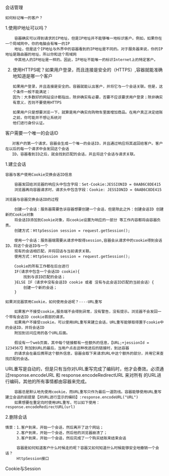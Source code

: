 会话管理

    如何标记唯一的客户？
  1.使用IP地址可以吗？
  
        容器确实可以得到请求的IP地址，但是IP地址并不能够唯一地标识客户。例如，如果你在一个局域网中，你的电脑会有唯一的IP
        地址，但是这个IP地址与外界中的容器看到的IP地址是不同的。对于服务器来说，你的IP地址是路由器的地址，所以你和这个局域网
        中其他人的IP地址是一样的。因此，IP地址不能唯一的标识Internet上的特定客户。
  
  2. 使用HTTPS呢？如果用户登录，而且连接是安全的（HTTPS）,容器就能准确地知道是哪一个客户
  
         如果用户登录，并且连接是安全的。容器就能认出客户，并将它与一个会话关联。但是，这个条件一般不能满足：
         因为：大多数好的网站设计都指出，除非确实有必要，否要不应该要求用户登录；除非确实有意义，否则不要使用HTTPS
        
         如果用户只是想要浏览一下，就算是用户确实向购物车里面增加商品。在用户真正决定结账之前，你可能并不想让系统对
         他们进行身份认证。
         
 
 客户需要一个唯一的会话ID       
       
       对客户的第一个请求，容器会生成一个唯一的会话ID，并且通过响应将其返回给客户。客户在以后的每一个请求中会发回这个会话
       ID，容器看到ID之后，就会找到匹配的会话，并且将这个会话与请求关联。

1.建立会话       
     
    容器与客户使用Cookie交换会话ID信息
     
        容器发回给浏览器的响应头中包含字段：Set-Cookie:JESSIONID = 0AAB6C8DE415
        浏览器再向容器请求时，请求头中包含字段：Cookie: JESSIONID = 0AAB6C8DE415
        
    浏览器与容器交换会话ID的过程 
 
        创建一个会话：服务器需要告诉容器想要创建一个会话，但是除此之外：创建会话ID 创建新的Cookie对象
        将会话ID添加到Cookie对象，将cookie设置为响应的一部分 等工作内容都将由容器负责。
        创建方式：HttpSession session = request.getSession();
        
        使用一个会话：服务器端需要从请求中取得session,容器会从请求中的cookie得到会话ID，将这个会话ID与一个
        现有的会话相匹配，并将回话与当前请求关联。
        使用方式：HttpSession session = request.getSession();
        
        Cookie的所有工作都在后台进行
        IF(请求中包含一个会话ID cookie){
            找到与该ID匹配的会话；
        }ELSE IF（请求中没有会话ID cookie 或者 没有与此会话ID匹配的当前会话）{
            创建一个新的会话；
        }
        
    如果浏览器禁用Cookie，如何使用会话呢？----URL重写
    
        如果客户不接受cookie,服务端不会得到异常，没有警告，没有提示。浏览器不会发回一个带有会话ID cookie首部的请求。
        如果用户不接受cookie，可以使用URL重写来建立会话，URL重写能够取得置于cookie中的会话ID，并将会话ID
        附加到访问应用的各个URL后面。
        
        假设有一个web页面，其中每个链接都有一些额外的信息，【URL;+jessionId = 1234567】附加到URL的最后，当用户点击这种改进后的链接时，到达容器
        的请求会在最后携带这个额外信息，容器会取下来请求URL中这个额外的部分，并用它来查找匹配的会话。
        
   URL重写是自动的，但是只有当你对URL重写完成了编码时，他才会奏效。必须通过response.encodeURL 和 response.encodeRedirectURL 来对所有
   的URL进行编码，其他的所有事情都由容器来完成。
        
        容器总是默认地先使用cookie，而URL重写只作为最后一道防线。容器能够使用URL重写建立会话的前提是【对URL进行显示的编码】:response.encodeURL("URL")
        如果想要在重定向时使用URL重写，可以如下使用：response.encodeRedirectURL(url)
        

2.删除会话
    
    情景：1.客户到来，开始一个会话，然后离开了这个网站；
         2.客户到来，开始一个会话，然后他的浏览器崩溃了；
         3.客户到来，开始一个会话，然后完成了一个购买结账来结束会话
         
         容器是如何知道客户什么时候走的呢？容器又如何知道什么时候能够安全地撤销一个会话？   
         HttpSession接口     
        
Cookie与Session
    